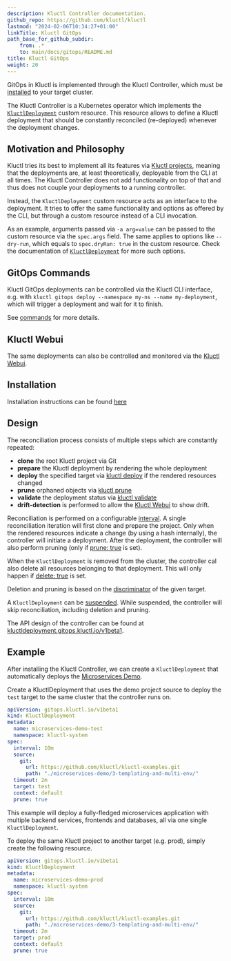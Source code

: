 ```yaml
---
description: Kluctl Controller documentation.
github_repo: https://github.com/kluctl/kluctl
lastmod: "2024-02-06T10:34:27+01:00"
linkTitle: Kluctl GitOps
path_base_for_github_subdir:
    from: .*
    to: main/docs/gitops/README.md
title: Kluctl GitOps
weight: 20
---
```






GitOps in Kluctl is implemented through the Kluctl Controller, which must be [installed](./installation.md)
to your target cluster.

The Kluctl Controller is a Kubernetes operator which implements the [`KluctlDeployment`](spec/v1beta1/kluctldeployment.md#kluctldeployment)
custom resource. This resource allows to define a Kluctl deployment that should be constantly reconciled (re-deployed)
whenever the deployment changes.

## Motivation and Philosophy

Kluctl tries its best to implement all its features via [Kluctl projects](../kluctl/kluctl-project/), meaning that
the deployments are, at least theoretically, deployable from the CLI at all times. The Kluctl Controller does not
add functionality on top of that and thus does not couple your deployments to a running controller.

Instead, the `KluctlDeployment` custom resource acts as an interface to the deployment. It tries to offer the same
functionality and options as offered by the CLI, but through a custom resource instead of a CLI invocation.

As an example, arguments passed via `-a arg=value` can be passed to the custom resource via the `spec.args` field.
The same applies to options like `--dry-run`, which equals to `spec.dryRun: true` in the custom resource. Check the
documentation of [`KluctlDeployment`](spec/v1beta1/kluctldeployment.md#spec-fields) for more such options.

## GitOps Commands

Kluctl GitOps deployments can be controlled via the Kluctl CLI interface, e.g. with
`kluctl gitops deploy --namespace my-ns --name my-deployment`, which will trigger a deployment and wait for it to finish.

See [commands](../kluctl/commands/) for more details.

## Kluctl Webui

The same deployments can also be controlled and monitored via the [Kluctl Webui](../webui/).

## Installation

Installation instructions can be found [here](./installation.md)

## Design

The reconciliation process consists of multiple steps which are constantly repeated:

- **clone** the root Kluctl project via Git
- **prepare** the Kluctl deployment by rendering the whole deployment
- **deploy** the specified target via [kluctl deploy](../kluctl/commands/deploy.md) if the rendered resources changed
- **prune** orphaned objects via [kluctl prune](../kluctl/commands/prune.md)
- **validate** the deployment status via [kluctl validate](../kluctl/commands/validate.md)
- **drift-detection** is performed to allow the [Kluctl Webui](../webui/) to show drift.

Reconciliation is performed on a configurable [interval](spec/v1beta1/kluctldeployment.md#interval). A single
reconciliation iteration will first clone and prepare the project. Only when the rendered resources indicate a change
(by using a hash internally), the controller will initiate a deployment. After the deployment, the controller will
also perform pruning (only if [prune: true](spec/v1beta1/kluctldeployment.md#prune) is set).

When the `KluctlDeployment` is removed from the cluster, the controller cal also delete all resources belonging to
that deployment. This will only happen if [delete: true](spec/v1beta1/kluctldeployment.md#delete) is set.

Deletion and pruning is based on the [discriminator](../kluctl/kluctl-project/#discriminator) of the given target.

A `KluctlDeployment` can be [suspended](spec/v1beta1/kluctldeployment.md#suspend). While suspended, the controller
will skip reconciliation, including deletion and pruning.

The API design of the controller can be found at [kluctldeployment.gitops.kluctl.io/v1beta1](spec/v1beta1/README.md).

## Example

After installing the Kluctl Controller, we can create a `KluctlDeployment` that automatically deploys the
[Microservices Demo](https://kluctl.io/docs/tutorials/microservices-demo/3-templating-and-multi-env/).

Create a KluctlDeployment that uses the demo project source to deploy the `test` target to the same cluster that the
controller runs on.

```yaml
apiVersion: gitops.kluctl.io/v1beta1
kind: KluctlDeployment
metadata:
  name: microservices-demo-test
  namespace: kluctl-system
spec:
  interval: 10m
  source:
    git:
      url: https://github.com/kluctl/kluctl-examples.git
      path: "./microservices-demo/3-templating-and-multi-env/"
  timeout: 2m
  target: test
  context: default
  prune: true
```

This example will deploy a fully-fledged microservices application with multiple backend services, frontends and
databases, all via one single `KluctlDeployment`.

To deploy the same Kluctl project to another target (e.g. prod), simply create the following resource.

```yaml
apiVersion: gitops.kluctl.io/v1beta1
kind: KluctlDeployment
metadata:
  name: microservices-demo-prod
  namespace: kluctl-system
spec:
  interval: 10m
  source:
    git:
      url: https://github.com/kluctl/kluctl-examples.git
      path: "./microservices-demo/3-templating-and-multi-env/"
  timeout: 2m
  target: prod
  context: default
  prune: true
```
